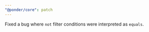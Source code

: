 ```yaml
---
"@ponder/core": patch
---
```


Fixed a bug where `not` filter conditions were interpreted as `equals`.
